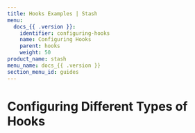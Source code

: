 ```yaml
---
title: Hooks Examples | Stash
menu:
  docs_{{ .version }}:
    identifier: configuring-hooks
    name: Configuring Hooks
    parent: hooks
    weight: 50
product_name: stash
menu_name: docs_{{ .version }}
section_menu_id: guides
---
```


# Configuring Different Types of Hooks
